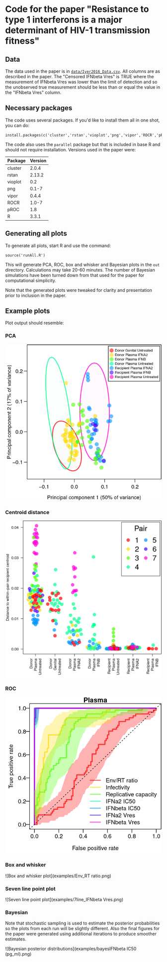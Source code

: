 # Code for the paper "Resistance to type 1 interferons is a major determinant of HIV-1 transmission fitness"

## Data
The data used in the paper is in [`data/Iyer2016_Data.csv`](data/Iyer2016_Data.csv). All columns are as described in the paper. The "Censored IFNbeta Vres" is TRUE where the measurement of IFNbeta Vres was lower than the limit of detection and so the unobserved true measurement should be less than or equal the value in the "IFNbeta Vres" column.

## Necessary packages
The code uses several packages. If you'd like to install them all in one shot, you can do:

    install.packages(c('cluster','rstan','vioplot','png','vipor','ROCR','pROC'))

The code also uses the `parallel` package but that is included in base R and should not require installation. Versions used in the paper were:

Package|Version
-------|---------
cluster|2.0.4
rstan|2.13.2
vioplot|0.2
png|0.1-7
vipor|0.4.4
ROCR|1.0-7
pROC|1.8
R|3.3.1


## Generating all plots
To generate all plots, start R and use the command:

    source('runAll.R')

This will generate PCA, ROC, box and whisker and Bayesian plots in the `out` directory. Calculations may take 20-60 minutes. The number of Bayesian simulations have been turned down from that used for the paper for computational simplicity.

Note that the generated plots were tweaked for clarity and presentation prior to inclusion in the paper.

## Example plots
Plot output should resemble:

### PCA
![PCA plot](examples/pca-1.png)

### Centroid distance
![Centroid distance plot](examples/centroidDist-1.png)

### ROC
![ROC plot](examples/roc-0.png)

### Box and whisker
![Box and whisker plot](examples/Env_RT ratio.png)

### Seven line point plot
![Seven line point plot](examples/7line_IFNbeta Vres.png)

### Bayesian
Note that stochastic sampling is used to estimate the posterior probabilities so the plots from each run will be slightly different. Also the final figures for the paper were generated using additional iterations to produce smoother estimates.

![Bayesian posterior distributions](examples/bayesIFNbeta IC50 (pg_ml).png)

